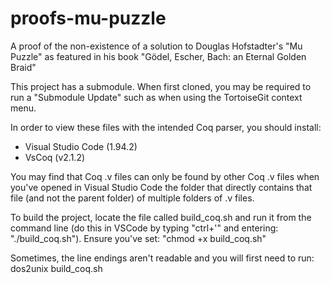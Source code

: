 # proofs-mu-puzzle
A proof of the non-existence of a solution to Douglas Hofstadter's "Mu Puzzle" as featured in his book "Gödel, Escher, Bach: an Eternal Golden Braid"

This project has a submodule. When first cloned, you may be required to run a "Submodule Update" such as when using the TortoiseGit context menu.

In order to view these files with the intended Coq parser, you should install:
- Visual Studio Code (1.94.2)
- VsCoq (v2.1.2)

You may find that Coq .v files can only be found by other Coq .v files when you've opened in Visual Studio Code the folder that directly contains that file (and not the parent folder) of multiple folders of .v files.

To build the project, locate the file called build_coq.sh and run it from the command line (do this in VSCode by typing "ctrl+'" and entering: "./build_coq.sh"). Ensure you've set: "chmod +x build_coq.sh"

Sometimes, the line endings aren't readable and you will first need to run: dos2unix build_coq.sh
